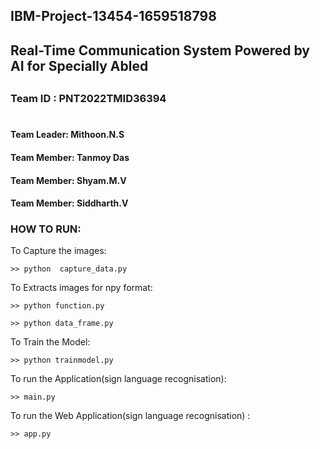 ## IBM-Project-13454-1659518798
## Real-Time Communication System Powered by AI for Specially Abled
##
### Team ID : PNT2022TMID36394
#
#### Team Leader: Mithoon.N.S
#### Team Member: Tanmoy Das
#### Team Member: Shyam.M.V
#### Team Member: Siddharth.V

### HOW TO RUN:

To Capture the images: 

	>> python  capture_data.py

To Extracts images for npy format: 

	>> python function.py

	>> python data_frame.py

To Train the Model: 

	>> python trainmodel.py

To run the Application(sign language recognisation): 

	>> main.py

To run the Web Application(sign language recognisation) : 

	>> app.py
